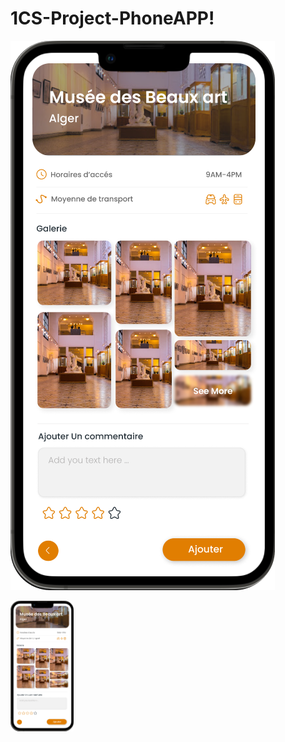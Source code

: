 # 1CS-Project-PhoneAPP!

![alt text](./assets/UI-images/1.png)

<img  width="20%" src="./assets/UI-images/1.png" />
